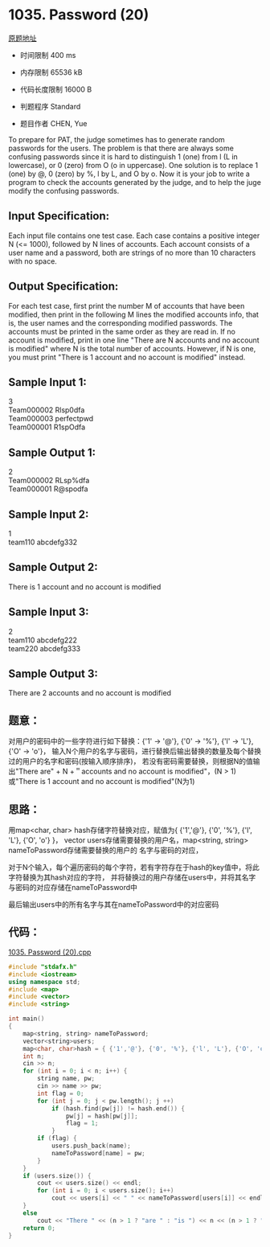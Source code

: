 # 1035. Password (20)
[原题地址](https://www.patest.cn/contests/pat-a-practise/1035)

* 时间限制 400 ms

* 内存限制 65536 kB

* 代码长度限制 16000 B

* 判题程序 Standard 

* 题目作者 CHEN, Yue



To prepare for PAT, the judge sometimes has to generate random passwords for the users. The 
problem is that there are always some confusing passwords since it is hard to distinguish 1 
(one) from l (L in lowercase), or 0 (zero) from O (o in uppercase). One solution is to replace 
1 (one) by @, 0 (zero) by %, l by L, and O by o. Now it is your job to write a program to check 
the accounts generated by the judge, and to help the juge modify the confusing passwords.

## Input Specification: 

Each input file contains one test case. Each case contains a positive integer N (<= 1000), 
followed by N lines of accounts. Each account consists of a user name and a password, both 
are strings of no more than 10 characters with no space.



## Output Specification: 

For each test case, first print the number M of accounts that have been modified, then print in 
the following M lines the modified accounts info, that is, the user names and the corresponding 
modified passwords. The accounts must be printed in the same order as they are read in. If no 
account is modified, print in one line "There are N accounts and no account is modified" where N 
is the total number of accounts. However, if N is one, you must print "There is 1 account and no 
account is modified" instead.


## Sample Input 1:

3  
Team000002 Rlsp0dfa  
Team000003 perfectpwd  
Team000001 R1spOdfa  

## Sample Output 1:

2  
Team000002 RLsp%dfa  
Team000001 R@spodfa  


## Sample Input 2:

1  
team110 abcdefg332  

## Sample Output 2:

There is 1 account and no account is modified


## Sample Input 3:

2  
team110 abcdefg222  
team220 abcdefg333  

## Sample Output 3:

There are 2 accounts and no account is modified  



## 题意：

对用户的密码中的一些字符进行如下替换：{'1' -> '@'}, {'0' -> '%'}, {'l' -> 'L'}, {'O' -> 'o'}，
输入N个用户的名字与密码，进行替换后输出替换的数量及每个替换过的用户的名字和密码(按输入顺序排序)，
若没有密码需要替换，则根据N的值输出"There are" + N +＂accounts and no account is modified"，(N > 1)
或"There is 1 account and no account is modified"(N为1)

## 思路：

用map<char, char> hash存储字符替换对应，赋值为{ {'1','@'}, {'0', '%'}, {'l', 'L'}, {'O', 'o'} }，
vector<string> users存储需要替换的用户名，map<string, string> nameToPassword存储需要替换的用户的
名字与密码的对应，

对于N个输入，每个遍历密码的每个字符，若有字符存在于hash的key值中，将此字符替换为其hash对应的字符，
并将替换过的用户存储在users中，并将其名字与密码的对应存储在nameToPassword中

最后输出users中的所有名字与其在nameToPassword中的对应密码

## 代码：

[1035. Password (20).cpp](https://github.com/jerrykcode/PAT-Advanced-Level-Practise/blob/master/PAT%20Advanced%20Level%20Practice/1035.%20Password%20(20)/1035.%20Password%20(20).cpp)


```cpp
#include "stdafx.h"
#include <iostream>
using namespace std;
#include <map>
#include <vector>
#include <string>

int main()
{
	map<string, string> nameToPassword;
	vector<string>users;
	map<char, char>hash = { {'1','@'}, {'0', '%'}, {'l', 'L'}, {'O', 'o'} };
	int n;
	cin >> n;
	for (int i = 0; i < n; i++) {
		string name, pw;
		cin >> name >> pw;
		int flag = 0;
		for (int j = 0; j < pw.length(); j ++)
			if (hash.find(pw[j]) != hash.end()) {
				pw[j] = hash[pw[j]];
				flag = 1;
			}
		if (flag) {
			users.push_back(name);
			nameToPassword[name] = pw;
		}
	}
	if (users.size()) {
		cout << users.size() << endl;
		for (int i = 0; i < users.size(); i++)
			cout << users[i] << " " << nameToPassword[users[i]] << endl;
	}
	else
		cout << "There " << (n > 1 ? "are " : "is ") << n << (n > 1 ? " accounts" : " account") << " and no account is modified";
    return 0;
}
```

